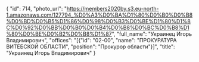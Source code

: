 {
    "id": 714,
    "photo_url": "https://members2020by.s3.eu-north-1.amazonaws.com/127794_%D0%A3%D0%BA%D1%80%D0%B0%D0%B8%D0%BD%D0%B5%D1%86%D0%98%D0%B3%D0%BE%D1%80%D1%8C%D0%92%D0%BB%D0%B0%D0%B4%D0%B8%D0%BC%D0%B8%D1%80%D0%BE%D0%B2%D0%B8%D1%87",
    "full_name": "Украинец  Игорь Владимирович",
    "offices": "[{\"id\": \"02-00\", \"name\": \"ПРОКУРАТУРА ВИТЕБСКОЙ ОБЛАСТИ\", \"position\": \"Прокурор области\"}]",
    "title": "Украинец  Игорь Владимирович"
}